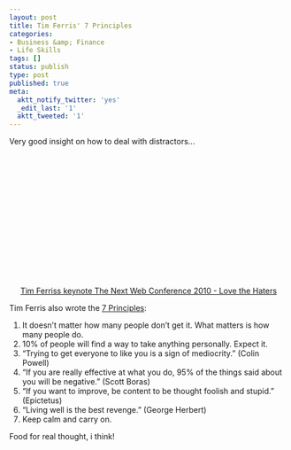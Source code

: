 ```yaml
---
layout: post
title: Tim Ferris' 7 Principles
categories:
- Business &amp; Finance
- Life Skills
tags: []
status: publish
type: post
published: true
meta:
  aktt_notify_twitter: 'yes'
  _edit_last: '1'
  aktt_tweeted: '1'
---
```

Very good insight on how to deal with distractors...
<p style="text-align: center;"><object classid="clsid:d27cdb6e-ae6d-11cf-96b8-444553540000" width="400" height="225" codebase="http://download.macromedia.com/pub/shockwave/cabs/flash/swflash.cab#version=6,0,40,0"><param name="allowfullscreen" value="true" /><param name="allowscriptaccess" value="always" /><param name="src" value="http://vimeo.com/moogaloop.swf?clip_id=11843466&amp;server=vimeo.com&amp;show_title=1&amp;show_byline=1&amp;show_portrait=0&amp;color=&amp;fullscreen=1" /><embed type="application/x-shockwave-flash" width="400" height="225" src="http://vimeo.com/moogaloop.swf?clip_id=11843466&amp;server=vimeo.com&amp;show_title=1&amp;show_byline=1&amp;show_portrait=0&amp;color=&amp;fullscreen=1" allowscriptaccess="always" allowfullscreen="true"></embed></object>

<p style="text-align: center;"><a href="http://vimeo.com/11843466">Tim Ferriss keynote The Next Web Conference 2010 - Love the Haters</a></p>
Tim Ferris also wrote the <a href="http://www.fourhourworkweek.com/blog/2010/05/18/tim-ferriss-scam-practical-tactics-for-dealing-with-haters">7 Principles</a>:
<ol>
	<li>It doesn’t matter how many people don’t get it. What matters is how many people do.</li>
	<li>10% of people will find a way to take anything personally. Expect it.</li>
	<li>“Trying to get everyone to like you is a sign of mediocrity.” (Colin Powell)</li>
	<li>“If you are really effective at what you do, 95% of the things said about you will be negative.” (Scott Boras)</li>
	<li>“If you want to improve, be content to be thought foolish and stupid.” (Epictetus)</li>
	<li>“Living well is the best revenge.” (George Herbert)</li>
	<li>Keep calm and carry on.</li>
</ol>
Food for real thought, i think!
